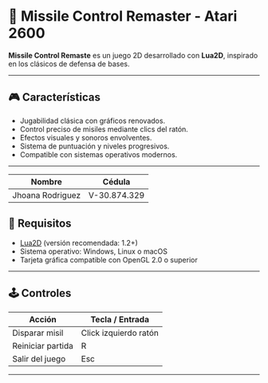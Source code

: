 # 🚀 Missile Control Remaster - Atari 2600

**Missile Control Remaste** es un juego 2D desarrollado con **Lua2D**, inspirado en los clásicos de defensa de bases.

---




## 🎮 Características

- Jugabilidad clásica con gráficos renovados.
- Control preciso de misiles mediante clics del ratón.
- Efectos visuales y sonoros envolventes.
- Sistema de puntuación y niveles progresivos.
- Compatible con sistemas operativos modernos.

---
| Nombre           | Cédula       |
|------------------|--------------|
| Jhoana Rodriguez | V-30.874.329   |



## 🧰 Requisitos

- [Lua2D](https://lua2d.org) (versión recomendada: 1.2+)
- Sistema operativo: Windows, Linux o macOS
- Tarjeta gráfica compatible con OpenGL 2.0 o superior

---

## 🕹️ Controles

| Acción                | Tecla / Entrada        |
|-----------------------|------------------------|
| Disparar misil        | Click izquierdo ratón  |
| Reiniciar partida     | R                      |
| Salir del juego       | Esc                    |

---


